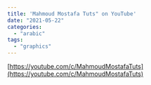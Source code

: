 ```yaml
---
title: 'Mahmoud Mostafa Tuts" on YouTube'
date: "2021-05-22"
categories:
  - "arabic"
tags:
  - "graphics"
---
```


[https://youtube.com/c/MahmoudMostafaTuts](https://youtube.com/c/MahmoudMostafaTuts)
